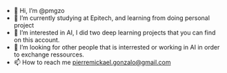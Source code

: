 - 👋 Hi, I’m @pmgzo
- 🌱 I’m currently studying at Epitech, and learning from doing personal project
- 👀 I’m interested in AI, I did two deep learning projects that you can find on this account.
- 💞️ I’m looking for other people that is interrested or working in AI in order to exchange ressources.
- 📫 How to reach me pierremickael.gonzalo@gmail.com

<!---
pmgzo/pmgzo is a ✨ special ✨ repository because its `README.md` (this file) appears on your GitHub profile.
You can click the Preview link to take a look at your changes.
--->

